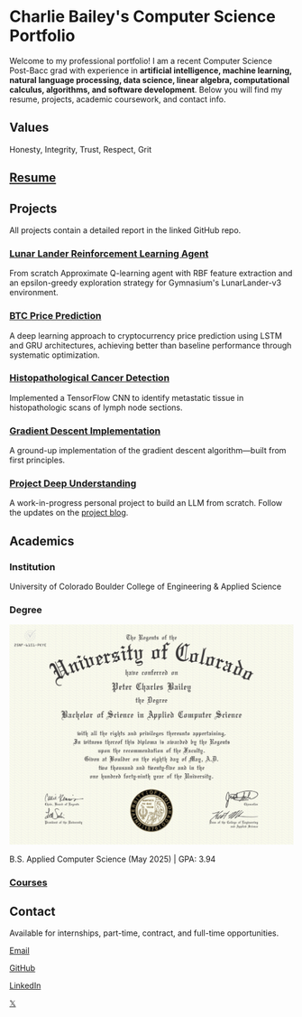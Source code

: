# Charlie Bailey's Computer Science Portfolio

Welcome to my professional portfolio! I am a recent Computer Science Post-Bacc grad with experience in **artificial intelligence, machine learning, natural language processing, data science, linear algebra, computational calculus, algorithms, and software development**. Below you will find my resume, projects, academic coursework, and contact info.

## Values

Honesty, Integrity, Trust, Respect, Grit

## [Resume](resume/README.md)

## Projects

All projects contain a detailed report in the linked GitHub repo.

### [Lunar Lander Reinforcement Learning Agent](https://github.com/charliebailey24/RL-agent/tree/main)

From scratch Approximate Q-learning agent with RBF feature extraction and an epsilon-greedy exploration strategy for Gymnasium's LunarLander-v3 environment.

### [BTC Price Prediction](https://github.com/charliebailey24/btc-prediction-model)

A deep learning approach to cryptocurrency price prediction using LSTM and GRU architectures, achieving better than baseline performance through systematic optimization.

### [Histopathological Cancer Detection](https://github.com/charliebailey24/cancer-detection)

Implemented a TensorFlow CNN to identify metastatic tissue in histopathologic scans of lymph node sections.

### [Gradient Descent Implementation](https://github.com/charliebailey24/gradient-descent-implementation)

A ground-up implementation of the gradient descent algorithm—built from first principles.

### [Project Deep Understanding](https://github.com/charliebailey24/project-deep-understanding)

A work-in-progress personal project to build an LLM from scratch. Follow the updates on the [project blog](https://charliebailey24.github.io/project-deep-understanding/).

## Academics

### Institution

University of Colorado Boulder College of Engineering & Applied Science

### Degree

![CS Degree](./assets/CS_degree.jpg)

B.S. Applied Computer Science (May 2025) | GPA: 3.94

### [Courses](courses/README.md)

## Contact

Available for internships, part-time, contract, and full-time opportunities.

[Email](mailto:charliebailey24@gmail.com)

[GitHub](https://github.com/charliebailey24)

[LinkedIn](https://www.linkedin.com/in/charliebailey24/)

[𝕏](https://x.com/charliebailey24)
